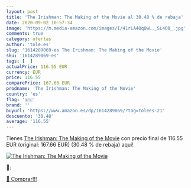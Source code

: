 ```yaml
---
layout: post
title: 'The Irishman: The Making of the Movie al 30.48 % de rebaja'
date: 2020-09-02 10:57:34
image: 'https://m.media-amazon.com/images/I/41rLA4OqQwL._SL400_.jpg'
comments: true
category: ofertas
author: 'tole.es'
slug: '1614289069-es The Irishman: The Making of the Movie'
sku: '1614289069-es'
tags: [  ]
actualPrice: 116.55 EUR
currency: EUR
price: 116.55
comparePrice: 167.66 EUR
prodname: 'The Irishman: The Making of the Movie'
country: 'es'
flag: '🇪🇸'
brand: ''
buyurl: 'https://www.amazon.es/dp/1614289069/?tag=tolees-21'
descuento: '30.48'
average: '116.55'
---
```


Tienes [The Irishman: The Making of the Movie](https://www.amazon.es/dp/1614289069/?tag=tolees-21) con precio final de  116.55 EUR (original: 167.66 EUR) (30.48 %  de rebaja) aqui!

[![The Irishman: The Making of the Movie](https://m.media-amazon.com/images/I/41rLA4OqQwL._SL400_.jpg)](https://www.amazon.es/dp/1614289069/?tag=tolees-21)

🔎:


[🛒 Comprar!!!](https://www.amazon.es/dp/1614289069/?tag=tolees-21)
